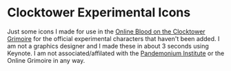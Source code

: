 # Clocktower Experimental Icons

Just some icons I made for use in the [Online Blood on the Clocktower Grimoire](https://clocktower.online/) for the official experimental characters that haven't been added.
I am not a graphics designer and I made these in about 3 seconds using Keynote.
I am not associated/affilated with the [Pandemonium Institute](https://bloodontheclocktower.com/about-us) or the Online Grimoire in any way.
